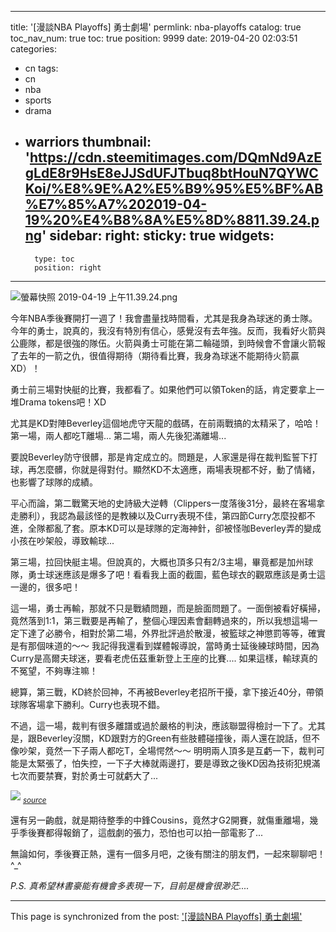 
---
title: '[漫談NBA Playoffs] 勇士劇場'
permlink: nba-playoffs
catalog: true
toc_nav_num: true
toc: true
position: 9999
date: 2019-04-20 02:03:51
categories:
- cn
tags:
- cn
- nba
- sports
- drama
- warriors
thumbnail: 'https://cdn.steemitimages.com/DQmNd9AzEgLdE8r9HsE8eJJSdUFJTbuq8btHouN7QYWCKoi/%E8%9E%A2%E5%B9%95%E5%BF%AB%E7%85%A7%202019-04-19%20%E4%B8%8A%E5%8D%8811.39.24.png'
sidebar:
    right:
        sticky: true
widgets:
    -
        type: toc
        position: right
---


![螢幕快照 2019-04-19 上午11.39.24.png](https://cdn.steemitimages.com/DQmNd9AzEgLdE8r9HsE8eJJSdUFJTbuq8btHouN7QYWCKoi/%E8%9E%A2%E5%B9%95%E5%BF%AB%E7%85%A7%202019-04-19%20%E4%B8%8A%E5%8D%8811.39.24.png)

今年NBA季後賽開打一週了！我會盡量找時間看，尤其是我身為球迷的勇士隊。今年的勇士，說真的，我沒有特別有信心，感覺沒有去年強。反而，我看好火箭與公鹿隊，都是很強的隊伍。火箭與勇士可能在第二輪碰頭，到時候會不會讓火箭報了去年的一箭之仇，很值得期待（期待看比賽，我身為球迷不能期待火箭贏XD）！

勇士前三場對快艇的比賽，我都看了。如果他們可以領Token的話，肯定要拿上一堆Drama tokens吧！XD

尤其是KD對陣Beverley這個地虎守天龍的戲碼，在前兩戰搞的太精采了，哈哈！第一場，兩人都吃T離場... 第二場，兩人先後犯滿離場...  

要說Beverley防守很髒，那是肯定成立的。問題是，人家還是得在裁判監誓下打球，再怎麼髒，你就是得對付。顯然KD不太適應，兩場表現都不好，動了情緒，也影響了球隊的成績。

平心而論，第二戰驚天地的史詩級大逆轉（Clippers一度落後31分，最終在客場拿走勝利），我認為最該怪的是教練以及Curry表現不佳，第四節Curry怎麼投都不進，全隊都亂了套。原本KD可以是球隊的定海神針，卻被怪咖Beverley弄的變成小孩在吵架般，導致輸球...

第三場，拉回快艇主場。但說真的，大概也頂多只有2/3主場，畢竟都是加州球隊，勇士球迷應該是爆多了吧！看看我上面的截圖，藍色球衣的觀眾應該是勇士這一邊的，很多吧！

這一場，勇士再輸，那就不只是戰績問題，而是臉面問題了。一面倒被看好橫掃，竟然落到1:1，第三戰要是再輸了，整個心理因素會翻轉過來的，所以我想這場一定下達了必勝令，相對於第二場，外界批評過於散漫，被籃球之神懲罰等等，確實是有那個味道的～～ 我記得我還看到媒體報導說，當時勇士延後練球時間，因為Curry是高爾夫球迷，要看老虎伍茲重新登上王座的比賽.... 如果這樣，輸球真的不冤望，不夠專注嘛！

總算，第三戰，KD終於回神，不再被Beverley老招所干擾，拿下接近40分，帶領球隊客場拿下勝利。Curry也表現不錯。

不過，這一場，裁判有很多離譜或過於嚴格的判決，應該聯盟得檢討一下了。尤其是，跟Beverley沒關，KD跟對方的Green有些肢體碰撞後，兩人還在說話，但不像吵架，竟然一下子兩人都吃T，全場愕然～～ 明明兩人頂多是互虧一下，裁判可能是太緊張了，怕失控，一下子大棒就兩邊打，要是導致之後KD因為技術犯規滿七次而要禁賽，對於勇士可就虧大了...

![](https://nbcprobasketballtalk.files.wordpress.com/2019/04/gettyimages-1142954359-e1555464149680.jpg)
<sub>*[source](https://nba.nbcsports.com/2019/04/16/tony-allen-explained-why-patrick-beverley-is-having-success-vs-kevin-durant-video/)*</sub>

還有另一齣戲，就是期待整季的中鋒Cousins，竟然才G2開賽，就傷重離場，幾乎季後賽都得報銷了，這戲劇的張力，恐怕也可以拍一部電影了... 

無論如何，季後賽正熱，還有一個多月吧，之後有關注的朋友們，一起來聊聊吧！^_^

*P.S. 真希望林書豪能有機會多表現一下，目前是機會很渺茫....*

- - -

This page is synchronized from the post: ['[漫談NBA Playoffs] 勇士劇場'](https://steemit.com/@deanliu/nba-playoffs)
